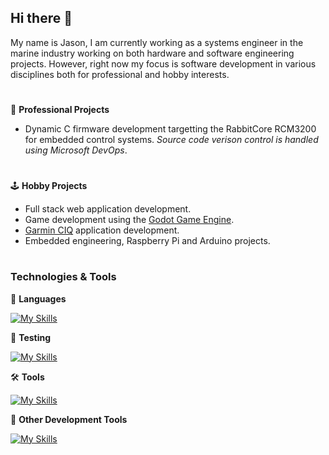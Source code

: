 ## Hi there 👋

My name is Jason, I am currently working as a systems engineer in the marine industry working on both hardware and software engineering projects. However, right now my focus is software development in various disciplines both for professional and hobby interests.

#
💼 **Professional Projects**
- Dynamic C firmware development targetting the RabbitCore RCM3200 for embedded control systems. *Source code verison control is handled using Microsoft DevOps*.
#
🕹️ **Hobby Projects**
- Full stack web application development.
- Game development using the [Godot Game Engine](https://godotengine.org/).
- [Garmin CIQ](https://developer.garmin.com/connect-iq/overview/) application development.
- Embedded engineering, Raspberry Pi and Arduino projects.

#
### Technologies & Tools
📜 **Languages**

[![My Skills](https://skillicons.dev/icons?i=html,css,js,c,cs)](https://skillicons.dev)

🧪 **Testing**

[![My Skills](https://skillicons.dev/icons?i=jest)](https://skillicons.dev)

🛠️ **Tools**

[![My Skills](https://skillicons.dev/icons?i=git,github,npm,vscode)](https://skillicons.dev)

💾 **Other Development Tools**

[![My Skills](https://skillicons.dev/icons?i=arduino,autocad,discord,godot)](https://skillicons.dev)


<!--
**JaseBird/JaseBird** is a ✨ _special_ ✨ repository because its `README.md` (this file) appears on your GitHub profile.

Here are some ideas to get you started:

- 🔭 I’m currently working on ...
- 🌱 I’m currently learning ...
- 👯 I’m looking to collaborate on ...
- 🤔 I’m looking for help with ...
- 💬 Ask me about ...
- 📫 How to reach me: ...
- 😄 Pronouns: ...
- ⚡ Fun fact: ...
-->
